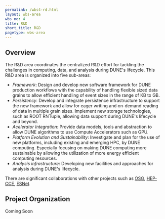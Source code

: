 ```yaml
---
permalink: /wbs4-rd.html
layout: wbs-area
wbs_no: 4
title: R&D
short_title: R&D
pagetype: wbs-area
---
```


## Overview

The R&D area coordinates the centralized R&D effort for tackling the challenges in computing, data, and analysis during DUNE's lifecycle.  This R&D area is organized into five sub-areas:

- *Framework*: Design and develop new software framework for DUNE production workflows with the capability of handling flexible sized data grains to allow efficient handling of event sizes in the range of KB to GB.
- *Persistency*: Develop and integrate persistence infrastructure to support the new framework and allow for eager writing and on-demand reading of data in multiple grain sizes. Implement new storage technologies, such as ROOT RNTuple, allowing data support during DUNE's lifecycle and beyond.
- *Acelerator Integration*: Provide data models, tools and abstraction to allow DUNE algorithms to use Compute Accelerators such as GPU.
- *Platform Evolution and Sustainability*: Investigate and plan for the use of new platforms, including existing and emerging HPC, by DUNE computing. Especially focusing on making DUNE computing more sustainable by allowing the utilization of more energy efficient computing resources.
- *Analysis infrastructure*: Developing new facilities and approaches for analysis during DUNE's lifecycle.

There are significant collaborations with other projects such as [OSG](www.osg-htc.org), [HEP-CCE](https://hepcce.org/), [ESNet](http://es.net/).

## Project Organization

Coming Soon

